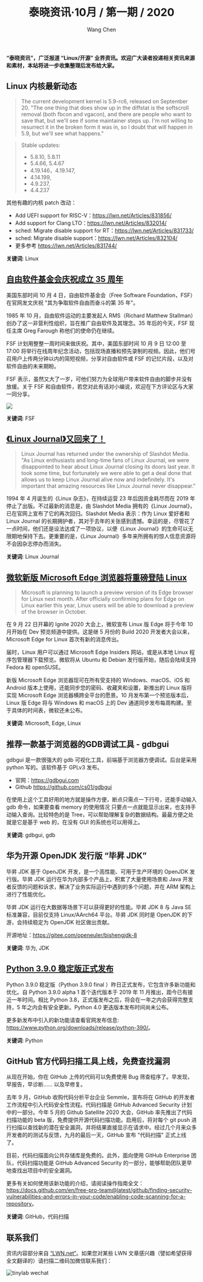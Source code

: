 ﻿---
title: 泰晓资讯·10月 / 第一期 / 2020
author: 'Wang Chen'
group: news
draft: false
top: false
album: 泰晓资讯
layout: weekly
license: "cc-by-nc-nd-4.0"
permalink: /tinylab-weekly-10-1st-2020/
tags:
  - Linux
  - FSF
  - Linux Journal
  - Microsoft
  - Edge
  - gdbgui
  - Huawei
  - JDK
  - Python
  - Github
categories:
  - 泰晓资讯
  - 技术动态
  - 行业动向
---

**“泰晓资讯”，广泛报道 “Linux/开源” 业界资讯。欢迎广大读者投递相关资讯来源和素材，本站将进一步收集整理后发布给大家。**

## **Linux 内核最新动态**

> The current development kernel is 5.9-rc6, released on September 20. "The one thing that does show up in the diffstat is the softscroll removal (both fbcon and vgacon), and there are people who want to save that, but we'll see if some maintainer steps up. I'm not willing to resurrect it in the broken form it was in, so I doubt that will happen in 5.9, but we'll see what happens."

> Stable updates: 
> - 5.8.10, 5.8.11
> - 5.4.66, 5.4.67
> - 4.19.146，4.19.147, 
> - 4.14.199, 
> - 4.9.237, 
> - 4.4.237

其他有趣的内核 patch 改动：
- Add UEFI support for RISC-V：<https://lwn.net/Articles/831856/>
- Add support for Clang LTO：<https://lwn.net/Articles/832014/>
- sched: Migrate disable support for RT：<https://lwn.net/Articles/831733/>
- sched: Migrate disable support：<https://lwn.net/Articles/832104/>
- 更多参考 <https://lwn.net/Articles/831744/>

**关键词**: Linux

## [**自由软件基金会庆祝成立 35 周年**](https://www.fsf.org/events/fsf35)

美国东部时间 10 月 4 日，自由软件基金会（Free Software Foundation，FSF）在官网发文庆祝 "其为争取软件自由而奋斗的第 35 年"。

1985 年 10 月，自由软件运动的主要发起人 RMS（Richard Matthew Stallman）创办了这一非营利性组织，旨在推广自由软件及其理念。35 年后的今天，FSF 现任主席 Greg Farough 称他们的使命仍在继续。

FSF 计划用整整一周时间来做庆祝。其中，美国东部时间 10 月 9 日 12:00 至 17:00 将举行在线周年纪念活动，包括现场直播和预先录制的视频。因此，他们号召用户上传两分钟以内的简短视频，分享对自由软件或 FSF 的记忆片段，以及对软件自由的未来期盼。

FSF 表示，虽然又大了一岁，可他们努力为全球用户带来软件自由的脚步并没有放缓。关于 FSF 和自由软件，若您对此有话对小编说，欢迎在下方评论区与大家一同分享。

![](https://static.fsf.org/nosvn/fsf35/fsf35image.png)
	
**关键词**: FSF
	
## [**《Linux Journal》又回来了！**](https://www.linuxjournal.com/content/linux-journal-back)

> Linux Journal has returned under the ownership of Slashdot Media. "As Linux enthusiasts and long-time fans of Linux Journal, we were disappointed to hear about Linux Journal closing its doors last year. It took some time, but fortunately we were able to get a deal done that allows us to keep Linux Journal alive now and indefinitely. It's important that amazing resources like Linux Journal never disappear."

1994 年 4 月诞生的《Linux 杂志》，在持续运营 23 年后因资金耗尽而在 2019 年停止了出版。不过最新的消息是，由 Slashdot Media 拥有的《Linux Journal》，已在官网上宣布了它的再次回归。Slashdot Media 表示：作为 Linux 爱好者和 Linux Journal 的长期拥护者，其对于去年的关张感到遗憾。幸运的是，尽管花了一点时间，他们还是设法达成了一项协议，以便《Linux Journal》的生命可以无限期地保持下去。更重要的是，《Linux Journal》多年来所拥有的惊人信息资源将不会因杂志停办而消失。

**关键词**: Linux Journal

## [**微软新版 Microsoft Edge 浏览器将重磅登陆 Linux**](https://www.theverge.com/2020/9/22/21449062/microsoft-edge-linux-preview-october-release)

> Microsoft is planning to launch a preview version of its Edge browser for Linux next month. After officially confirming plans for Edge on Linux earlier this year, Linux users will be able to download a preview of the browser in October.

在 9 月 22 日开幕的 Ignite 2020 大会上，微软宣布 Linux 版 Edge 将于今年 10 月开始在 Dev 预览频道中提供。这是继 5 月份的 Build 2020 开发者大会以来，Microsoft Edge for Linux 首次有新的消息传出。

届时，Linux 用户可以通过 Microsoft Edge Insiders 网站，或是从本地 Linux 程序包管理器下载预览。微软将从 Ubuntu 和 Debian 发行版开始，随后会陆续支持 Fedora 和 openSUSE。

新版 Microsoft Edge 浏览器现可在所有受支持的 Windows、macOS、iOS 和 Android 版本上使用，还能同步您的密码、收藏夹和设置，新推出的 Linux 版将实现 Microsoft Edge 浏览器横跨全平台的愿景。10 月发布第一个预览版本后，Linux 版 Edge 将与 Windows 和 macOS 上的 Dev 通道同步发布每周构建。至于具体的时间表，微软还未公布。

**关键词**: Microsoft, Edge, Linux

## **推荐一款基于浏览器的GDB调试工具 - gdbgui**

gdbgui 是一款很强大的 gdb 可视化工具，前端基于浏览器方便调试。后台是采用 python 写的。该软件基于 GPLv3 发布。

- 官网：<https://gdbgui.com>
- Github <https://github.com/cs01/gdbgui>

在使用上这个工具好用的地方就是操作方便，断点只需点一下行号，还能手动输入 gdb 命令，如果要查看 memory 的使用情况 只要点一点就能显示出来，也支持手动输入查询。比较特色的是 Tree，可以帮助理解复杂的数据结构。最最方便之处就是它是基于 web 的，在没有 GUI 的系统也可以用得上。
	
**关键词**: gdbgui, gdb

## **华为开源 OpenJDK 发行版 “毕昇 JDK”**

毕昇 JDK 基于 OpenJDK 开发，是一个高性能、可用于生产环境的 OpenJDK 发行版。毕昇 JDK 运行在华为内部多个产品上，积累了大量使用场景和 Java 开发者反馈的问题和诉求，解决了业务实际运行中遇到的多个问题，并在 ARM 架构上进行了性能优化。

毕昇 JDK 运行在大数据等场景下可以获得更好的性能。毕昇 JDK 8 与 Java SE 标准兼容，目前仅支持 Linux/AArch64 平台。毕昇 JDK 同时是 OpenJDK 的下游，会持续稳定为 OpenJDK 社区做出贡献。

开源地址：<https://gitee.com/openeuler/bishengjdk-8>
	
**关键词**: 华为, JDK

## [**Python 3.9.0 稳定版正式发布**](https://www.python.org/downloads/release/python-390/)

Python 3.9.0 稳定版（Python 3.9.0 final ）昨日正式发布，它包含许多新功能和优化。自 Python 3.9.0 alpha 1 首个迭代版本于 2019 年 11 月推出，距今已有接近一年时间。相比 Python 3.8，正式版发布之后，将会在一年之内会获得完整支持，5 年之内会有安全更新。Python 4.0 更迭版本发布时间尚未公布。
	
更多新发布中引入的新功能请查看官网发布信息: <https://www.python.org/downloads/release/python-390/>。
	
**关键词**: Python
	
## **GitHub 官方代码扫描工具上线，免费查找漏洞**

从现在开始，你在 GitHub 上传的代码可以免费使用 Bug 筛查程序了。早发现，早报告，早诊断…… 以及早修复。

去年 9 月，GitHub 收购代码分析平台企业 Semmle，宣布将在 GitHub 的开发者工作流程中引入代码安全性流程。代码扫描是 GitHub Advanced Security 计划中的一部分。今年 5 月的 Github Satellite 2020 大会，GitHub 率先推出了代码扫描功能的 beta 版，免费提供开源代码扫描功能。启用后，将对每个 git push 进行扫描以查找新的潜在安全漏洞，并将结果直接显示在请求中。经过几个月来众多开发者的的测试与反馈，九月的最后一天，GitHub 宣布 "代码扫描" 正式上线了。

目前，代码扫描面向公共存储库是免费的。此外，面向使用 GitHub Enterprise 团队，代码扫描功能是 GitHub Advanced Security 的一部分，能够帮助团队更早地查找出项目中的安全漏洞。
	
更多有关如何使用该新功能的介绍，请阅读操作指南全文：<https://docs.github.com/en/free-pro-team@latest/github/finding-security-vulnerabilities-and-errors-in-your-code/enabling-code-scanning-for-a-repository>。
	
**关键词**: GitHub，代码扫描

## 联系我们

资讯内容部分来自 [“LWN.net“](https://lwn.net/)。如果您对某些 LWN 文章感兴趣（譬如希望获得全文翻译的）请扫描二维码加微信联系我们：

![tinylab wechat](/images/wechat/tinylab.jpg)
